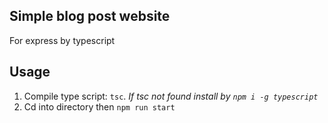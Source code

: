## Simple blog post website
For express by typescript

## Usage
1. Compile type script: `tsc`. *If tsc not found install by `npm i -g typescript`*
2. Cd into directory then `npm run start`
